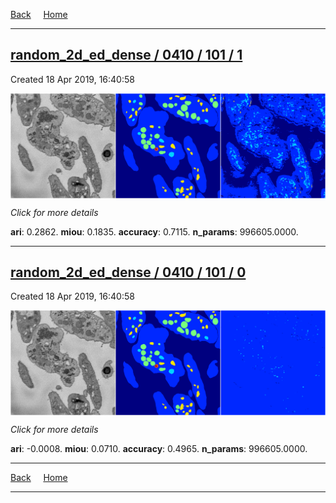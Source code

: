 
[Back](..)&nbsp;&nbsp;&nbsp;&nbsp;&nbsp;[Home](https://leapmanlab.github.io/snapshots)

---

<div class="summary"><a href="1"><h2>random_2d_ed_dense / 0410 / 101 / 1</h2></a><p>Created 18 Apr 2019, 16:40:58
</p><a href="1"><img src="1/media/summary.png" align="center"></a><p>
<i>Click for more details</i>
</p></div>

**ari**: 0.2862. **miou**: 0.1835. **accuracy**: 0.7115. **n_params**: 996605.0000. 

---

<div class="summary"><a href="0"><h2>random_2d_ed_dense / 0410 / 101 / 0</h2></a><p>Created 18 Apr 2019, 16:40:58
</p><a href="0"><img src="0/media/summary.png" align="center"></a><p>
<i>Click for more details</i>
</p></div>

**ari**: -0.0008. **miou**: 0.0710. **accuracy**: 0.4965. **n_params**: 996605.0000. 

---

[Back](..)&nbsp;&nbsp;&nbsp;&nbsp;&nbsp;[Home](https://leapmanlab.github.io/snapshots)

---